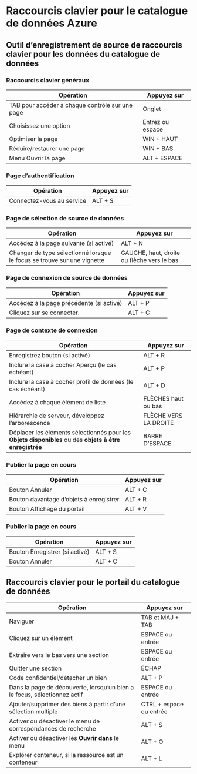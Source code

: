 <properties
    pageTitle="Catalogue de données Azure | Microsoft Azure"
    description="Cet article répertorie les raccourcis clavier pour le catalogue de données Azure."
    services="data-catalog"
    documentationCenter=""
    authors="spelluru"
    manager="NA"
    editor=""
    tags=""/>
<tags
    ms.service="data-catalog"
    ms.devlang="NA"
    ms.topic="article"
    ms.tgt_pltfrm="NA"
    ms.workload="data-catalog"
    ms.date="09/13/2016"
    ms.author="spelluru"/>

# <a name="keyboard-shortcuts-for-azure-data-catalog"></a>Raccourcis clavier pour le catalogue de données Azure

## <a name="keyboard-shortcuts-for-the-data-catalog-data-source-registration-tool"></a>Outil d’enregistrement de source de raccourcis clavier pour les données du catalogue de données

### <a name="general-keyboard-shortcuts"></a>Raccourcis clavier généraux

|Opération|Appuyez sur
|---|---
|TAB pour accéder à chaque contrôle sur une page|Onglet
|Choisissez une option|Entrez ou espace
|Optimiser la page|WIN + HAUT
|Réduire/restaurer une page | WIN + BAS
|Menu Ouvrir la page| ALT + ESPACE


### <a name="authentication-page"></a>Page d’authentification

|Opération|Appuyez sur
|---|---
|Connectez-vous au service|ALT + S

### <a name="data-source-selection-page"></a>Page de sélection de source de données

|Opération|Appuyez sur
|---|---
|Accédez à la page suivante (si activé)|ALT + N
|Changer de type sélectionné lorsque le focus se trouve sur une vignette|GAUCHE, haut, droite ou flèche vers le bas

### <a name="data-source-connection-page"></a>Page de connexion de source de données

|Opération|Appuyez sur
|---|---
|Accédez à la page précédente (si activé)|ALT + P
|Cliquez sur se connecter.| ALT + C

### <a name="connection-context-page"></a>Page de contexte de connexion

|Opération|Appuyez sur
|---|---
|Enregistrez bouton (si activé)| ALT + R
|Inclure la case à cocher Aperçu (le cas échéant)|ALT + P
|Inclure la case à cocher profil de données (le cas échéant)|ALT + D
|Accédez à chaque élément de liste|FLÈCHES haut ou bas
| Hiérarchie de serveur, développez l’arborescence |FLÈCHE VERS LA DROITE
| Déplacer les éléments sélectionnés pour les **Objets disponibles** ou des **objets à être enregistrée** | BARRE D’ESPACE

### <a name="publish-progress-page"></a>Publier la page en cours

|Opération|Appuyez sur
|---|---
|Bouton Annuler|ALT + C
|Bouton davantage d’objets à enregistrer| ALT + R
|Bouton Affichage du portail  | ALT + V

### <a name="publish-progress-page"></a>Publier la page en cours

|Opération|Appuyez sur
|---|---
|Bouton Enregistrer (si activé)| ALT + S
|Bouton Annuler|ALT + C

## <a name="keyboard-shortcuts-for-the-data-catalog-portal"></a>Raccourcis clavier pour le portail du catalogue de données

|Opération|Appuyez sur
|---|---
|Naviguer| TAB et MAJ + TAB
|Cliquez sur un élément| ESPACE ou entrée
|Extraire vers le bas vers une section| ESPACE ou entrée
|Quitter une section| ÉCHAP
|Code confidentiel/détacher un bien| ALT + P
|Dans la page de découverte, lorsqu’un bien a le focus, sélectionnez actif| ESPACE ou entrée
|Ajouter/supprimer des biens à partir d’une sélection multiple| CTRL + espace ou entrée
|Activer ou désactiver le menu de correspondances de recherche| ALT + S
|Activer ou désactiver les **Ouvrir dans** le menu | ALT + O
|Explorer conteneur, si la ressource est un conteneur | ALT + L
